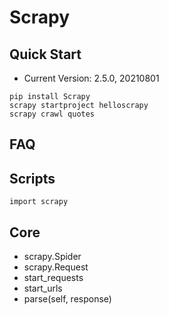 # Scrapy

## Quick Start

- Current Version: 2.5.0, 20210801

```
pip install Scrapy
scrapy startproject helloscrapy
scrapy crawl quotes
```

## FAQ

## Scripts

```
import scrapy
```

## Core

- scrapy.Spider
- scrapy.Request
- start_requests 
- start_urls
- parse(self, response)

